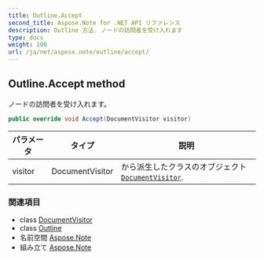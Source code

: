 ```yaml
---
title: Outline.Accept
second_title: Aspose.Note for .NET API リファレンス
description: Outline 方法. ノードの訪問者を受け入れます
type: docs
weight: 100
url: /ja/net/aspose.note/outline/accept/
---
```

## Outline.Accept method

ノードの訪問者を受け入れます。

```csharp
public override void Accept(DocumentVisitor visitor)
```

| パラメータ | タイプ | 説明 |
| --- | --- | --- |
| visitor | DocumentVisitor | から派生したクラスのオブジェクト[`DocumentVisitor`](../../documentvisitor/). |

### 関連項目

* class [DocumentVisitor](../../documentvisitor/)
* class [Outline](../)
* 名前空間 [Aspose.Note](../../outline/)
* 組み立て [Aspose.Note](../../../)


